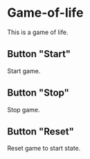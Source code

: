 # Game-of-life

This is a game of life.
## Button "Start"
Start game.
## Button "Stop"
Stop game.
## Button "Reset"
Reset game to start state.
